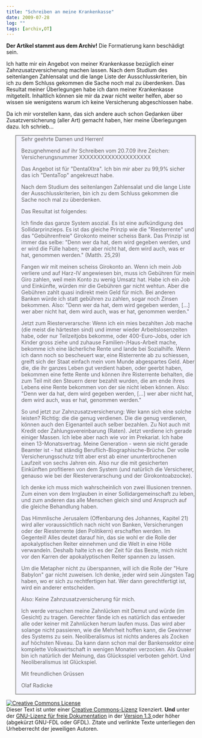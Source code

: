 ```yaml
---
title: "Schreiben an meine Krankenkasse"
date: 2009-07-28
log: ""
tags: [archiv,OT]
---
```

**Der Artikel stammt aus dem Archiv!** Die Formatierung kann beschädigt sein.

Ich hatte mir ein Angebot von meiner Krankenkasse bezüglich einer Zahnzusatzversicherung machen lassen. Nach dem Studium des seitenlangen Zahlensalat und die lange Liste der Ausschlusskriterien, bin ich zu dem Schluss gekommen die Sache noch mal zu überdenken. Das Resultat meiner Überlegungen habe ich dann meiner Krankenkasse mitgeteilt. Inhaltlich können sie mir da zwar nicht weiter helfen, aber so wissen sie wenigstens warum ich keine Versicherung abgeschlossen habe. 

Da ich mir vorstellen kann, das sich andere auch schon Gedanken über Zusatzversicherung (aller Art) gemacht haben, hier meine Überlegungen dazu. Ich schrieb...

<blockquote width=80%; style="background:#f4f4ff; border: 2px solid #999; border-right-width: 2px">
Sehr geehrte Damen und Herren!

Bezugnehmend auf ihr Schreiben vom 20.7.09 ihre Zeichen: Versicherungsnummer XXXXXXXXXXXXXXXXXXXX

Das Angebot ist für "DentalXtra". Ich bin mir aber zu 99,9% sicher das ich "DentaTop" angekreuzt habe.

Nach dem Studium des seitenlangen Zahlensalat und die lange Liste der Ausschlusskriterien, bin ich zu dem Schluss gekommen die Sache noch mal zu überdenken. 

Das Resultat ist folgendes:

Ich finde das ganze System asozial. Es ist eine aufkündigung des Sollidarprinzieps. Es ist das gleiche Prinzip wie die "Riesterrente" und das "Gebührenfreie" Girokonto meiner scheiss Bank. Das Prinzip ist immer das selbe: "Denn wer da hat, dem wird gegeben werden, und er wird die Fülle haben; wer aber nicht hat, dem wird auch, was er hat, genommen werden." (Matth. 25,29)

Fangen wir mit meinen scheiss Girokonto an. Wenn ich mein Job verliere und auf Harz-IV angewiesen bin, muss ich Gebühren für mein Giro zahlen, weil mein Konto zu wenig Umsatz hat. Habe ich ein Job und Einkünfte, würden mir die Gebühren gar nicht wehtun. Aber die Gebühren zahlt quasi indirekt mein Geld für mich. Bei anderen Banken würde ich statt gebühren zu zahlen, sogar noch Zinsen bekommen. Also: "Denn wer da hat, dem wird gegeben werden, [...] wer aber nicht hat, dem wird auch, was er hat, genommen werden." 

Jetzt zum Riesterverarsche: Wenn ich ein mies bezahlten Job mache (die meist die härtesten sind) und immer wieder Arbeitslosenzeiten habe, oder nur Teilzeitjobs bekomme, oder 400-Euro-Jobs, oder ich Kinder gross ziehe und zuhause Familien-/Haus-Arbeit mache, bekomme ich eine lächerliche Rente und lande bei Sozialhilfe. Wenn ich dann noch so bescheuert war, eine Risterrente ab zu schiessen, greift sich der Staat einfach mein vom Munde abgespartes Geld. Aber die, die ihr ganzes Leben gut verdient haben, oder geerbt haben, bekommen eine fette Rente und können ihre Risterrente behalten, die zum Teil mit den Steuern derer bezahlt wurden, die am ende ihres Lebens eine Rente bekommen von der sie nicht leben können.  Also: "Denn wer da hat, dem wird gegeben werden, [...] wer aber nicht hat, dem wird auch, was er hat, genommen werden." 

So und jetzt zur Zahnzusatzversicherung: Wer kann sich eine solche leisten? Richtig: die die genug verdienen. Die die genug verdienen, können auch den Eigenanteil auch selber bezahlen. Zu Not auch mit Kredit oder Zahlungsvereinbarung (Raten). Jetzt verdiene ich gerade einiger Massen. Ich lebe aber nach wie vor im Prekariat. Ich habe einen 13-Monatsvertrag. Meine Generation - wenn sie nicht gerade Beamter ist - hat ständig Beruflich-Biographische-Brüche. Der volle Versicherungsschutz tritt aber erst ab einer ununterbrochenen Laufzeit von sechs Jahren ein. Also nur die mit gesicherten Einkünften profitieren von dem System (und natürlich die Versicherer, genauso wie bei der Riesterverarschung und der Girokontoabzocke).

Ich denke ich muss mich wahrscheinlich von zwei Illusionen trennen. Zum einen von dem Irrglauben in einer Sollidargemeinschaft zu leben, und zum anderen das alle Menschen gleich sind und Anspruch auf die gleiche Behandlung haben.

Das Himmlische Jerusalem (Offenbarung des Johannes, Kapitel 21) wird aller voraussichtlich nach nicht von Banken, Versicherungen oder der Riesterrente (den Politikern) erschaffen werden. Im Gegenteil! Alles deutet darauf hin, das sie wohl er die Rolle der apokalyptischen Reiter einnehmen und die Welt in eine Hölle verwandeln. Deshalb halte ich es der Zeit für das Beste, mich nicht vor den Karren der apokalyptischen Reiter spannen zu lassen.

Um die Metapher nicht zu überspannen, will ich die Rolle der "Hure Babylon" gar nicht zuweisen. Ich denke, jeder wird sein Jüngsten Tag haben, wo er sich zu rechtfertigen hat. Wer dann gerechtfertigt ist, wird ein anderer entscheiden.  

Also: Keine Zahnzusatzversicherung für mich. 

Ich werde versuchen meine Zahnlücken mit Demut und würde (im Gesicht) zu tragen. Gerechter fände ich es natürlich das entweder alle oder keiner mit Zahnlücken herum laufen muss. Das wird aber solange nicht passieren, wie die Mehrheit hoffen kann, die Gewinner des Systems zu sein. Neoliberalismus ist nichts anderes als Zocken auf höchsten Niveau. Da kann dann schon mal der Bankensektor eine komplette Volkswirtschaft in wenigen Monaten verzocken. Als Quaker bin ich natürlich der Meinung, das Glücksspiel verboten gehört. Und Neoliberalismus ist Glückspiel.

Mit freundlichen Grüssen

Olaf Radicke
</blockquote>




<a rel="license" href="http://creativecommons.org/licenses/by-sa/3.0/de/"><img alt="Creative Commons License" style="border-width:0" src="http://i.creativecommons.org/l/by-sa/3.0/de/88x31.png" /></a><br />Dieser <span xmlns:dc="http://purl.org/dc/elements/1.1/" href="http://purl.org/dc/dcmitype/Text" rel="dc:type">Text</span> ist unter einer <a rel="license" href="http://creativecommons.org/licenses/by-sa/3.0/de/">Creative Commons-Lizenz</a> lizenziert. **Und** unter der <a href="http://de.wikipedia.org/wiki/GFDL">GNU-Lizenz für freie Dokumentation</a> in der <a href="http://www.gnu.org/licenses/fdl-1.3.html">Version 1.3 </a> oder höher (abgekürzt GNU-FDL oder GFDL). Zitate und verlinkte Texte unterliegen den Urheberrecht der jeweiligen Autoren.

